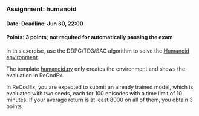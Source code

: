 ### Assignment: humanoid
#### Date: Deadline: Jun 30, 22:00
#### Points: 3 points; not required for automatically passing the exam

In this exercise, use the DDPG/TD3/SAC algorithm to solve the
[Humanoid environment](https://gymnasium.farama.org/environments/mujoco/humanoid/).

The template [humanoid.py](https://github.com/ufal/npfl139/tree/master/labs/09/humanoid.py)
only creates the environment and shows the evaluation in ReCodEx.

In ReCodEx, you are expected to submit an already trained model, which is
evaluated with two seeds, each for 100 episodes with a time limit of 10 minutes.
If your average return is at least 8000 on all of them, you obtain 3 points.
